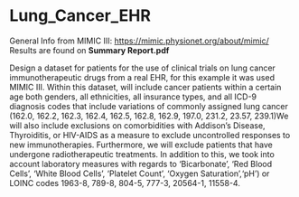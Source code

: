 # Lung_Cancer_EHR

General Info from MIMIC III: https://mimic.physionet.org/about/mimic/  <br/>
Results are found on **Summary Report.pdf**

Design a dataset for patients for the use of clinical trials on lung cancer immunotherapeutic drugs from a real EHR, for this example it was used MIMIC III. Within this dataset,  will include cancer patients within a certain age both genders, all ethnicities, all insurance types, and all ICD-9 diagnosis codes that include variations of commonly assigned lung cancer (162.0, 162.2, 162.3, 162.4, 162.5, 162.8, 162.9, 197.0, 231.2, 23.57, 239.1)We will also include exclusions on comorbidities with Addison’s Disease, Thyroiditis, or HIV-AIDS as a measure to exclude uncontrolled responses to new immunotherapies. Furthermore, we will exclude patients that have undergone radiotherapeutic treatments. In addition to this, we took into account laboratory measures with regards to ‘Bicarbonate’, ‘Red Blood Cells’, ‘White Blood Cells’, ‘Platelet Count’, ‘Oxygen Saturation’,‘pH’) or LOINC codes 1963-8, 789-8, 804-5, 777-3, 20564-1,
11558-4.
 
